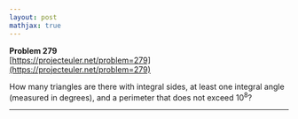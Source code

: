 ```yaml
---
layout: post
mathjax: true
---
```

**Problem 279**  
[https://projecteuler.net/problem=279](https://projecteuler.net/problem=279)

<p>
How many triangles are there with integral sides, at least one integral angle (measured in degrees), and a perimeter that does not exceed 10<sup>8</sup>?
</p>


---
